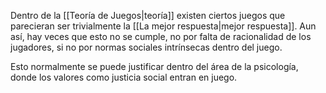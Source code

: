 
Dentro de la [[Teoría de Juegos|teoría]] existen ciertos juegos que parecieran ser trivialmente la [[La mejor respuesta|mejor respuesta]]. Aun así, hay veces que esto no se cumple, no por falta de racionalidad de los jugadores, si no por normas sociales intrínsecas dentro del juego. 

Esto normalmente se puede justificar dentro del área de la psicología, donde los valores como justicia social entran en juego. 